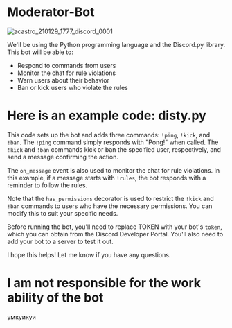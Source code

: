 # Moderator-Bot

![acastro_210129_1777_discord_0001](https://user-images.githubusercontent.com/128980327/232897633-92ca2eaa-42e3-4b1b-8378-eb8487806f67.jpg)

We'll be using the Python programming language and the Discord.py library. This bot will be able to:

* Respond to commands from users
* Monitor the chat for rule violations
* Warn users about their behavior
* Ban or kick users who violate the rules

# Here is an example code: disty.py


This code sets up the bot and adds three commands: `!ping`, `!kick`, and `!ban`. The `!ping` command simply responds with "Pong!" when called. The `!kick` and `!ban` commands kick or ban the specified user, respectively, and send a message confirming the action.

The `on_message` event is also used to monitor the chat for rule violations. In this example, if a message starts with `!rules`, the bot responds with a reminder to follow the rules.

Note that the `has_permissions` decorator is used to restrict the `!kick` and `!ban` commands to users who have the necessary permissions. You can modify this to suit your specific needs.

Before running the bot, you'll need to replace TOKEN with your bot's `token`, which you can obtain from the Discord Developer Portal. You'll also need to add your bot to a server to test it out.

I hope this helps! Let me know if you have any questions.

# I am not responsible for the work ability of the bot

умкуикуи

